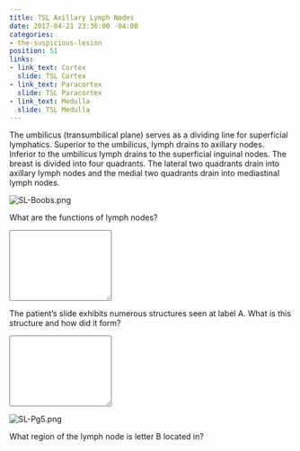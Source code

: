 ```yaml
---
title: TSL Axillary Lymph Nodes
date: 2017-04-21 23:36:00 -04:00
categories:
- the-suspicious-lesion
position: 51
links:
- link_text: Cortex
  slide: TSL Cortex
- link_text: Paracortex
  slide: TSL Paracortex
- link_text: Medulla
  slide: TSL Medulla
---
```


The umbilicus (transumbilical plane) serves as a dividing line for superficial lymphatics. Superior to the umbilicus, lymph drains to axillary nodes. Inferior to the umbilicus lymph drains to the superficial inguinal nodes. The breast is divided into four quadrants. The lateral two quadrants drain into axillary lymph nodes and the medial two quadrants drain into mediastinal lymph nodes.

![SL-Boobs.png](/uploads/SL-Boobs.png)

What are the functions of lymph nodes?

<div class="form-group"><textarea class="form-control" rows="8"></textarea></div>

The patient’s slide exhibits numerous structures seen at label A. What is this structure and how did it form?

<div class="form-group"><textarea class="form-control" rows="8"></textarea></div>

![SL-Pg5.png](/uploads/SL-Pg5.png)

What region of the lymph node is letter B located in?